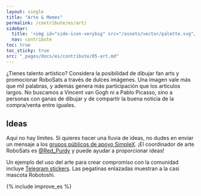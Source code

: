 ```yaml
---
layout: single
title: "Arte & Memes"
permalink: /contribute/es/art/
sidebar:
  title: '<img id="side-icon-verybig" src="/assets/vector/palette.svg"/>Arte'
  nav: contribute
toc: true
toc_sticky: true
src: "_pages/docs/es/contribute/05-art.md"
---
```


¿Tienes talento artístico? Considera la posibilidad de dibujar fan arts y promocionar RoboSats a través de dulces imágenes. Una imagen vale más que mil palabras, y además genera más participación que los artículos largos. No buscamos a Vincent van Gogh ni a Pablo Picasso, sino a personas con ganas de dibujar y de compartir la buena noticia de la compra/venta entre iguales.

## Ideas

Aquí no hay límites. Si quieres hacer una lluvia de ideas, no dudes en enviar un mensaje a los [grupos públicos de apoyo SimpleX](https://learn.robosats.org/contribute/es/code/#canales-de-comunicación). ¡El coordinador de arte RoboSats es [@Red_Purdy](https://twitter.com/Red_Purdy) y puede ayudar a proporcionar ideas!

Un ejemplo del uso del arte para crear compromiso con la comunidad incluye [Telegram stickers](https://t.me/addstickers/Robosats1). Las pegatinas enlazadas muestran a la casi mascota Robotoshi.

{% include improve_es %}
